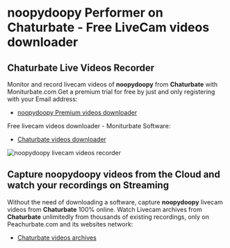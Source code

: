 # noopydoopy Performer on Chaturbate - Free LiveCam videos downloader

## Chaturbate Live Videos Recorder

Monitor and record livecam videos of **noopydoopy** from **Chaturbate** with Moniturbate.com
Get a premium trial for free by just and only registering with your Email address:
* [noopydoopy Premium videos downloader](https://moniturbate.com/request-demo-licence-key.html)

Free livecam videos downloader - Moniturbate Software:
* [Chaturbate videos downloader](https://moniturbate.com/moniturbate-download-software.html)

![noopydoopy livecam videos recorder](https://peachurnet.com/templates/moniturbate-software.png)


## Capture noopydoopy videos from the Cloud and watch your recordings on Streaming

Without the need of downloading a software, capture **noopydoopy** livecam videos from **Chaturbate** 100% online.
Watch Livecam archives from **Chaturbate** unlimitedly from thousands of existing recordings, only on Peachurbate.com and its websites network:
* [Chaturbate videos archives](https://peachurnet.com/)